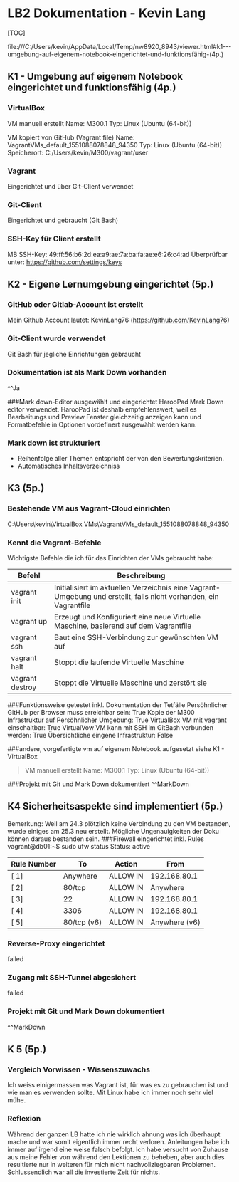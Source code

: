 # LB2  Dokumentation - Kevin Lang


[TOC]

file:///C:/Users/kevin/AppData/Local/Temp/nw8920_8943/viewer.html#k1---umgebung-auf-eigenem-notebook-eingerichtet-und-funktionsfähig-(4p.)
## K1 - Umgebung auf eigenem Notebook eingerichtet und funktionsfähig (4p.)
### VirtualBox
VM manuell erstellt
Name: M300.1
Typ: Linux (Ubuntu (64-bit))

VM kopiert von GitHub (Vagrant file)
Name: VagrantVMs_default_1551088078848_94350
Typ: Linux (Ubuntu (64-bit))
Speicherort: C:/Users/kevin/M300/vagrant/user

### Vagrant
Eingerichtet und über Git-Client verwendet

### Git-Client
Eingerichtet und gebraucht (Git Bash)

### SSH-Key für Client erstellt
MB SSH-Key: 49:ff:56:b6:2d:ea:a9:ae:7a:ba:fa:ae:e6:26:c4:ad
Überprüfbar unter: https://github.com/settings/keys

## K2 - Eigene Lernumgebung eingerichtet (5p.)
### GitHub oder Gitlab-Account ist erstellt
Mein Github Account lautet: KevinLang76 (https://github.com/KevinLang76)

### Git-Client wurde verwendet
Git Bash für jegliche Einrichtungen gebraucht

### Dokumentation ist als Mark Down vorhanden
^^Ja

###Mark down-Editor ausgewählt und eingerichtet
HarooPad Mark Down editor verwendet.
HarooPad ist deshalb empfehlenswert, weil es Bearbeitungs und Preview Fenster gleichzeitig anzeigen kann und Formatbefehle in Optionen vordefinert ausgewählt werden kann.

### Mark down ist strukturiert
+ Reihenfolge aller Themen entspricht der von den Bewertungskriterien.
+ Automatisches Inhaltsverzeichniss

## K3 (5p.)
### Bestehende VM aus Vagrant-Cloud einrichten

C:\Users\kevin\VirtualBox VMs\VagrantVMs_default_1551088078848_94350

### Kennt die Vagrant-Befehle
Wichtigste Befehle die ich für das Einrichten der VMs gebraucht habe:

| Befehl | Beschreibung |
|--------|--------|
|   vagrant init     |   Initialisiert im aktuellen Verzeichnis eine Vagrant-Umgebung und erstellt, falls nicht vorhanden, ein Vagrantfile     |
| vagrant up | Erzeugt und Konfiguriert eine neue Virtuelle Maschine, basierend auf dem Vagrantfile |
|vagrant ssh  | Baut eine SSH-Verbindung zur gewünschten VM auf|
|vagrant halt| Stoppt die laufende Virtuelle Maschine|
|vagrant destroy| Stoppt die Virtuelle Maschine und zerstört sie|


###Funktionsweise getestet inkl. Dokumentation der Tetfälle
Persöhnlicher GitHub per Browser muss erreichbar sein: True
Kopie der M300 Infrastruktur auf Persöhnlicher Umgebung: True
VirtualBox VM mit vagrant einschaltbar: True
VirtualVow VM kann mit SSH im GitBash verbunden werden: True
Übersichtliche eingene Infrastruktur: False

###andere, vorgefertigte vm auf eigenem Notebook aufgesetzt
siehe K1 - VirtualBox
> VM manuell erstellt
Name: M300.1
Typ: Linux (Ubuntu (64-bit))

###Projekt mit Git und Mark Down dokumentiert
^^MarkDown

## K4 Sicherheitsaspekte sind implementiert (5p.)
Bemerkung: Weil am 24.3 plötzlich keine Verbindung zu den VM bestanden, wurde einiges am 25.3 neu erstellt. Mögliche Ungenauigkeiten der Doku können daraus bestanden sein.
###Firewall eingerichtet inkl. Rules
vagrant@db01:~$ sudo ufw status
Status: active

|Rule Number |To              |           Action  |    From
|---|--         |                ------   |   ----
|[ 1]| Anywhere     |              ALLOW IN |   192.168.80.1
|[ 2]| 80/tcp     |                ALLOW IN |   Anywhere
|[ 3] |22        |                 ALLOW IN  |  192.168.80.1|
|[ 4]| 3306          |             ALLOW IN  |  192.168.80.1
|[ 5] |80/tcp (v6)  |              ALLOW IN  |  Anywhere (v6)

### Reverse-Proxy eingerichtet
failed

### Zugang mit SSH-Tunnel abgesichert
failed

### Projekt mit Git und Mark Down dokumentiert
^^MarkDown

## K 5 (5p.)
### Vergleich Vorwissen - Wissenszuwachs
Ich weiss einigermassen was Vagrant ist, für was es zu gebrauchen ist und wie man es verwenden sollte. Mit Linux habe ich immer noch sehr viel mühe.

### Reflexion
Während der ganzen LB hatte ich nie wirklich ahnung was ich überhaupt mache und war somit eigentlich immer recht verloren. Anleitungen habe ich immer auf irgend eine weise falsch befolgt. Ich habe versucht von Zuhause aus meine Fehler von während den Lektionen zu beheben, aber auch dies resultierte nur in weiteren für mich nicht nachvollziegbaren Problemen. Schlussendlich war all die investierte Zeit für nichts.



